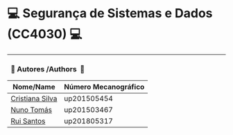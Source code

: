 # :computer: Segurança de Sistemas e Dados (CC4030) :computer:

------------------------------------------------------------------------

### &nbsp; :busts_in_silhouette: Autores&nbsp;/Authors&nbsp; :busts_in_silhouette:

| Nome/Name                                             | Número Mecanográfico |
|-------------------------------------------------------|----------------------|
| [Cristiana Silva](https://github.com/CristianaMorais) | up201505454          |
| [Nuno Tomás](https://github.com/nmotJL76)             | up201503467          |        
| [Rui Santos](https://github.com/RSantos42)            | up201805317          |    

